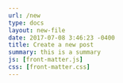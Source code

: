 ```yaml
---
url: /new
type: docs
layout: new-file
date: 2017-07-08 3:46:23 -0400
title: Create a new post
summary: this is a summary
js: [front-matter.js]
css: [front-matter.css]
---
```

